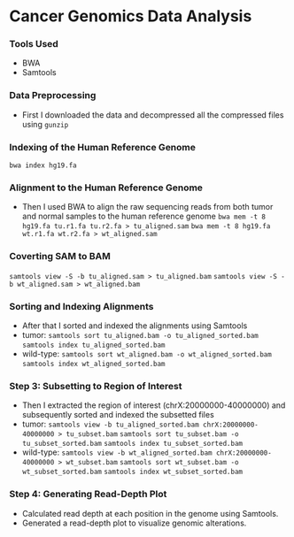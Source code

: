 # Cancer Genomics Data Analysis

### Tools Used
- BWA 
- Samtools

### Data Preprocessing
- First I downloaded the data and decompressed all the compressed files using `gunzip`

### Indexing of the Human Reference Genome
`bwa index hg19.fa`

### Alignment to the Human Reference Genome
- Then I used BWA to align the raw sequencing reads from both tumor and normal samples to the human reference genome
`bwa mem -t 8 hg19.fa tu.r1.fa tu.r2.fa > tu_aligned.sam`
`bwa mem -t 8 hg19.fa wt.r1.fa wt.r2.fa > wt_aligned.sam`

### Coverting SAM to BAM
`samtools view -S -b tu_aligned.sam > tu_aligned.bam`
`samtools view -S -b wt_aligned.sam > wt_aligned.bam`


### Sorting and Indexing Alignments
- After that I sorted and indexed the alignments using Samtools
- tumor:
`samtools sort tu_aligned.bam -o tu_aligned_sorted.bam`
`samtools index tu_aligned_sorted.bam`
- wild-type:
`samtools sort wt_aligned.bam -o wt_aligned_sorted.bam`
`samtools index wt_aligned_sorted.bam`

### Step 3: Subsetting to Region of Interest 
- Then I extracted the region of interest (chrX:20000000-40000000) and subsequently sorted and indexed the subsetted files
- tumor:
`samtools view -b tu_aligned_sorted.bam chrX:20000000-40000000 > tu_subset.bam`
`samtools sort tu_subset.bam -o tu_subset_sorted.bam`
`samtools index tu_subset_sorted.bam`
- wild-type:
`samtools view -b wt_aligned_sorted.bam chrX:20000000-40000000 > wt_subset.bam`
`samtools sort wt_subset.bam -o wt_subset_sorted.bam`
`samtools index wt_subset_sorted.bam`

### Step 4: Generating Read-Depth Plot
- Calculated read depth at each position in the genome using Samtools.
- Generated a read-depth plot to visualize genomic alterations.


